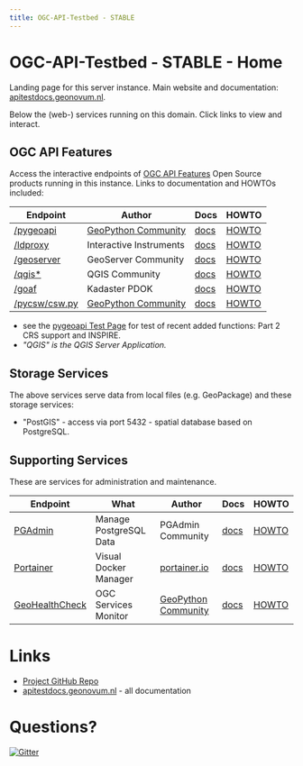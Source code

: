 ```yaml
---
title: OGC-API-Testbed - STABLE
---
```


# OGC-API-Testbed - STABLE - Home

Landing page for this server instance. 
Main website and documentation: [apitestdocs.geonovum.nl](https://apitestdocs.geonovum.nl).
 
Below the (web-) services running on this domain. Click links to view and interact.

## OGC API Features

Access the interactive endpoints of [OGC API Features](https://ogcapi.ogc.org/features/) 
Open Source products running in this instance. Links to documentation and HOWTOs included:

| Endpoint | Author | Docs | HOWTO
| --- | --- | --- | --- 
| [/pygeoapi](/pygeoapi) | [GeoPython Community](https://geopython.github.io/) | [docs](https://docs.pygeoapi.io/en/latest/) | [HOWTO](https://apitestdocs.geonovum.nl/howto/howto_pygeoapi/)  
| [/ldproxy](/ldproxy) | Interactive Instruments | [docs](https://interactive-instruments.github.io/ldproxy/) | [HOWTO](https://apitestdocs.geonovum.nl/howto/howto_ldproxy/)  
| [/geoserver](/geoserver/ogc/features) | GeoServer Community | [docs](https://docs.geoserver.org/latest/en/user/community/ogc-api/index.html) | [HOWTO](https://apitestdocs.geonovum.nl/howto/howto_geoserver/)  
| [/qgis*](/qgis/wfs3) | QGIS Community | [docs](https://www.qgis.org/) | [HOWTO](https://apitestdocs.geonovum.nl/howto/howto_qgis/)  
| [/goaf](/goaf?f=html) | Kadaster PDOK | [docs](https://github.com/PDOK/goaf) | [HOWTO](https://apitestdocs.geonovum.nl/howto/howto_goaf/)  
| [/pycsw/csw.py](/pycsw/csw.py/collections/metadata:main) | [GeoPython Community](https://geopython.github.io/) | [docs](https://docs.pycsw.org/en/latest/index.html) | [HOWTO](https://apitestdocs.geonovum.nl/howto/howto_pycsw/) 

* see the [pygeoapi Test Page](pygeoapi-test.md) for test of recent added functions: Part 2 CRS support and INSPIRE.
* *"QGIS" is the QGIS Server Application.*

## Storage Services

The above services serve data from local files (e.g. GeoPackage) and these storage services:

* "PostGIS" - access via <server-domain-name> port 5432 - spatial database based on PostgreSQL. 

## Supporting Services

These are services for administration and maintenance.

| Endpoint | What | Author | Docs | HOWTO
| --- | --- | --- | --- | --- 
| [PGAdmin](/pgadmin) | Manage PostgreSQL Data | PGAdmin Community | [docs](https://www.pgadmin.org/) | [HOWTO](https://apitestdocs.geonovum.nl/howto/howto_pgadmin/)  
| [Portainer](/portainer/) | Visual Docker Manager | [portainer.io](https://portainer.io) | [docs](https://documentation.portainer.io) | [HOWTO](https://apitestdocs.geonovum.nl/howto/howto_portainer/)  
| [GeoHealthCheck](/ghc) | OGC Services Monitor | [GeoPython Community](https://geopython.github.io)  | [docs](https://geohealthcheck.org) | [HOWTO](https://apitestdocs.geonovum.nl/howto/howto_ghc/)  

# Links

* [Project GitHub Repo](https://github.com/Geonovum/ogc-api-testbed)
* [apitestdocs.geonovum.nl](https://apitestdocs.geonovum.nl) - all documentation


# Questions?

[![Gitter](https://img.shields.io/gitter/room/Geonovum/ogc-api-testbed.svg?style=flat-square)](https://gitter.im/Geonovum/ogc-api-testbed)
